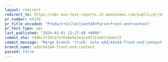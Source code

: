 ```yaml
---
layout: redirect
redirect_to: https://a8c-woo-test-reports.s3.amazonaws.com/public/pr/44145/api/index.html
pr_number: 44145
pr_title_encoded: "Product+Collection%3A+Parse+front-end+context"
pr_test_type: api
last_published: "2024-03-01 12:27:48 +0000"
commit_sha: 7d9bc37355afafb18e9e3e1ce4f321bd21dab115
commit_message: "Merge branch 'trunk' into add/44144-front-end-context"
branch_name: add/44144-front-end-context
passed: false
---
```

